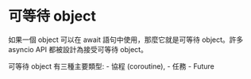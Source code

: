 
# 可等待 object
如果一個 object 可以在 await 語句中使用，那麼它就是可等待 object。許多 asyncio API 都被設計為接受可等待 object。

可等待 object 有三種主要類型: 
    - 協程 (coroutine), 
    - 任務 
    - Future
